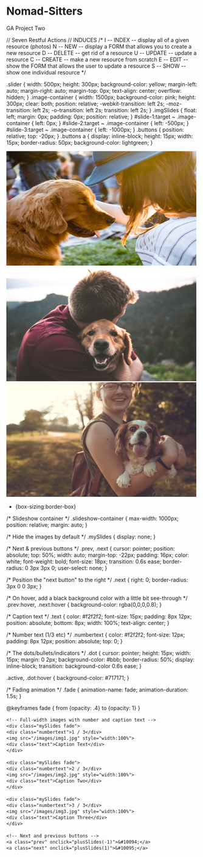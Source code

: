 # Nomad-Sitters
GA Project Two


// Seven Restful Actions
// INDUCES
/*
I -- INDEX -- display all of a given resource (photos)
N -- NEW -- display a FORM that allows you to create a new resource
D -- DELETE -- get rid of a resource
U -- UPDATE -- update a resource
C -- CREATE -- make a new resource from scratch
E -- EDIT -- show the FORM that allows the user to update a resource 
S -- SHOW -- show one individual resource
*/


.slider {
    width: 500px;
    height: 300px;
    background-color: yellow;
    margin-left: auto;
    margin-right: auto;
    margin-top: 0px;
    text-align: center;
    overflow: hidden;
}
.image-container {
    width: 1500px;
    background-color: pink;
    height: 300px;
    clear: both;
    position: relative;
    -webkit-transition: left 2s;
    -moz-transition: left 2s;
    -o-transition: left 2s;
    transition: left 2s;
}
.imgSlides {
    float: left;
    margin: 0px;
    padding: 0px;
    position: relative;
}
#slide-1:target ~ .image-container {
    left: 0px;
}
#slide-2:target ~ .image-container {
    left: -500px;
}
#slide-3:target ~ .image-container {
    left: -1000px;
}
.buttons {
    position: relative;
    top: -20px;
}
.buttons a {
    display: inline-block;
    height: 15px;
    width: 15px;
    border-radius: 50px;
    background-color: lightgreen;
}


<!-- The dots/circles -->
<div style="text-align:center">
    <span class="dot" onclick="currentSlide(1)"></span>
    <span class="dot" onclick="currentSlide(2)"></span>
    <span class="dot" onclick="currentSlide(3)"></span>
</div>
    <div class="imgSlides">
        <span id="slide-1"></span>
        <span id="slide-2"></span>
        <span id="slide-3"></span>
        <div class="image-container">
          <img src="/images/img1.jpg" class="slide" width="500" height="300" />
          <img src="/images/img2.jpg" class="slide" width="500" height="300" />
          <img src="/images/img3.jpg" class="slide" width="500" height="300" />
        </div>
        <div class="buttons">
          <a href="#slide-1"></a>
          <a href="#slide-2"></a>
          <a href="#slide-3"></a>
        </div>
      </div>







* {box-sizing:border-box}

/* Slideshow container */
.slideshow-container {
  max-width: 1000px;
  position: relative;
  margin: auto;
}

/* Hide the images by default */
.mySlides {
  display: none;
}

/* Next & previous buttons */
.prev, .next {
  cursor: pointer;
  position: absolute;
  top: 50%;
  width: auto;
  margin-top: -22px;
  padding: 16px;
  color: white;
  font-weight: bold;
  font-size: 18px;
  transition: 0.6s ease;
  border-radius: 0 3px 3px 0;
  user-select: none;
}

/* Position the "next button" to the right */
.next {
  right: 0;
  border-radius: 3px 0 0 3px;
}

/* On hover, add a black background color with a little bit see-through */
.prev:hover, .next:hover {
  background-color: rgba(0,0,0,0.8);
}

/* Caption text */
.text {
  color: #f2f2f2;
  font-size: 15px;
  padding: 8px 12px;
  position: absolute;
  bottom: 8px;
  width: 100%;
  text-align: center;
}

/* Number text (1/3 etc) */
.numbertext {
  color: #f2f2f2;
  font-size: 12px;
  padding: 8px 12px;
  position: absolute;
  top: 0;
}

/* The dots/bullets/indicators */
.dot {
  cursor: pointer;
  height: 15px;
  width: 15px;
  margin: 0 2px;
  background-color: #bbb;
  border-radius: 50%;
  display: inline-block;
  transition: background-color 0.6s ease;
}

.active, .dot:hover {
  background-color: #717171;
}

/* Fading animation */
.fade {
  animation-name: fade;
  animation-duration: 1.5s;
}

@keyframes fade {
  from {opacity: .4}
  to {opacity: 1}
}



   <!-- Slideshow container -->
   <div class="slideshow-container">

    <!-- Full-width images with number and caption text -->
    <div class="mySlides fade">
    <div class="numbertext">1 / 3</div>
    <img src="/images/img1.jpg" style="width:100%">
    <div class="text">Caption Text</div>
    </div>

    <div class="mySlides fade">
    <div class="numbertext">2 / 3</div>
    <img src="/images/img2.jpg" style="width:100%">
    <div class="text">Caption Two</div>
    </div>

    <div class="mySlides fade">
    <div class="numbertext">3 / 3</div>
    <img src="/images/img3.jpg" style="width:100%">
    <div class="text">Caption Three</div>
    </div>

    <!-- Next and previous buttons -->
    <a class="prev" onclick="plusSlides(-1)">&#10094;</a>
    <a class="next" onclick="plusSlides(1)">&#10095;</a>
</div>
<br>